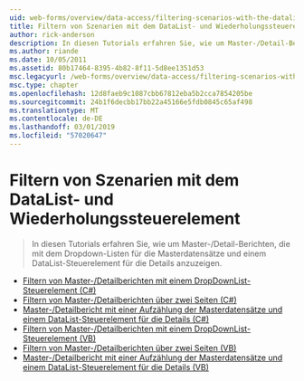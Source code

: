 ```yaml
---
uid: web-forms/overview/data-access/filtering-scenarios-with-the-datalist-and-repeater/index
title: Filtern von Szenarien mit dem DataList- und Wiederholungssteuerelement | Microsoft-Dokumentation
author: rick-anderson
description: In diesen Tutorials erfahren Sie, wie um Master-/Detail-Berichten, die mit dem Dropdown-Listen für die Masterdatensätze und einem DataList-Steuerelement für die Details anzuzeigen.
ms.author: riande
ms.date: 10/05/2011
ms.assetid: 80b17464-8395-4b82-8f11-5d8ee1351d53
msc.legacyurl: /web-forms/overview/data-access/filtering-scenarios-with-the-datalist-and-repeater
msc.type: chapter
ms.openlocfilehash: 12d8faeb9c1087cbb67812eba5b2cca7854205be
ms.sourcegitcommit: 24b1f6decbb17bb22a45166e5fdb0845c65af498
ms.translationtype: MT
ms.contentlocale: de-DE
ms.lasthandoff: 03/01/2019
ms.locfileid: "57020647"
---
```

<a name="filtering-scenarios-with-the-datalist-and-repeater"></a>Filtern von Szenarien mit dem DataList- und Wiederholungssteuerelement
====================
> In diesen Tutorials erfahren Sie, wie um Master-/Detail-Berichten, die mit dem Dropdown-Listen für die Masterdatensätze und einem DataList-Steuerelement für die Details anzuzeigen.


- [Filtern von Master-/Detailberichten mit einem DropDownList-Steuerelement (C#)](master-detail-filtering-with-a-dropdownlist-datalist-cs.md)
- [Filtern von Master-/Detailberichten über zwei Seiten (C#)](master-detail-filtering-acess-two-pages-datalist-cs.md)
- [Master-/Detailbericht mit einer Aufzählung der Masterdatensätze und einem DataList-Steuerelement für die Details (C#)](master-detail-using-a-bulleted-list-of-master-records-with-a-details-datalist-cs.md)
- [Filtern von Master-/Detailberichten mit einem DropDownList-Steuerelement (VB)](master-detail-filtering-with-a-dropdownlist-datalist-vb.md)
- [Filtern von Master-/Detailberichten über zwei Seiten (VB)](master-detail-filtering-acess-two-pages-datalist-vb.md)
- [Master-/Detailbericht mit einer Aufzählung der Masterdatensätze und einem DataList-Steuerelement für die Details (VB)](master-detail-using-a-bulleted-list-of-master-records-with-a-details-datalist-vb.md)
